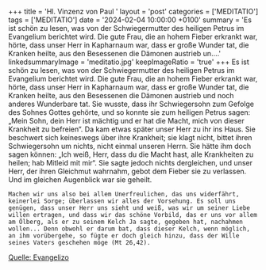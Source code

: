 +++
title = 'Hl. Vinzenz von Paul  '
layout = 'post'
categories = ['MEDITATIO']
tags = ['MEDITATIO']
date = '2024-02-04 10:00:00 +0100'
summary = 'Es ist schön zu lesen, was von der Schwiegermutter des heiligen Petrus im Evangelium berichtet wird. Die gute Frau, die an hohem Fieber erkrankt war, hörte, dass unser Herr in Kapharnaum war, dass er große Wunder tat, die Kranken heilte, aus den Besessenen die Dämonen austrieb un....'
linkedsummaryImage = 'meditatio.jpg'
keepImageRatio = 'true'
+++
	Es ist schön zu lesen, was von der Schwiegermutter des heiligen Petrus im Evangelium berichtet wird. Die gute Frau, die an hohem Fieber erkrankt war, hörte, dass unser Herr in Kapharnaum war, dass er große Wunder tat, die Kranken heilte, aus den Besessenen die Dämonen austrieb und noch anderes Wunderbare tat.<!--more--> Sie wusste, dass ihr Schwiegersohn zum Gefolge des Sohnes Gottes gehörte, und so konnte sie zum heiligen Petrus sagen: „Mein Sohn, dein Herr ist mächtig und er hat die Macht, mich von dieser Krankheit zu befreien“. Da kam etwas später unser Herr zu ihr ins Haus. Sie beschwert sich keineswegs über ihre Krankheit; sie klagt nicht, bittet ihren Schwiegersohn um nichts, nicht einmal unseren Herrn. Sie hätte ihm doch sagen können: „Ich weiß, Herr, dass du die Macht hast, alle Krankheiten zu heilen; hab Mitleid mit mir“. Sie sagte jedoch nichts dergleichen, und unser Herr, der ihren Gleichmut wahrnahm, gebot dem Fieber sie zu verlassen. Und im gleichen Augenblick war sie geheilt. 

	Machen wir uns also bei allem Unerfreulichen, das uns widerfährt, keinerlei Sorge; überlassen wir alles der Vorsehung. Es soll uns genügen, dass unser Herr uns sieht und weiß, was wir um seiner Liebe willen ertragen, und dass wir das schöne Vorbild, das er uns vor allem am Ölberg, als er zu seinem Kelch Ja sagte, gegeben hat, nachahmen wollen... Denn obwohl er darum bat, dass dieser Kelch, wenn möglich, an ihm vorübergehe, so fügte er doch gleich hinzu, dass der Wille seines Vaters geschehen möge (Mt 26,42).         


[Quelle: Evangelizo](https://evangeliumtagfuertag.org/DE/gospel)
